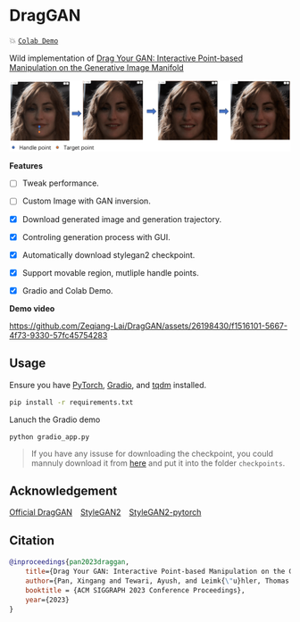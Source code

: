 # DragGAN

:boom:  [`Colab Demo`](https://colab.research.google.com/github/Zeqiang-Lai/DragGAN/blob/master/colab.ipynb)
<!--  [`Online Demo`](https://6a05f355a8f139550c.gradio.live/)  -->
<!-- > Note that the link of online demo will be updated regularly. -->

Wild implementation of [Drag Your GAN: Interactive Point-based Manipulation on the Generative Image Manifold](https://vcai.mpi-inf.mpg.de/projects/DragGAN/)

![demo](assets/demo.png)

**Features**

- [ ] Tweak performance.
- [ ] Custom Image with GAN inversion.
- [x] Download generated image and generation trajectory.
- [x] Controling generation process with GUI.
- [x] Automatically download stylegan2 checkpoint.
- [x] Support movable region, mutliple handle points. 
- [x] Gradio and Colab Demo.


**Demo video**



https://github.com/Zeqiang-Lai/DragGAN/assets/26198430/f1516101-5667-4f73-9330-57fc45754283





## Usage

Ensure you have [PyTorch](https://pytorch.org/get-started/locally/), [Gradio](https://gradio.app/quickstart/), and [tqdm](https://github.com/tqdm/tqdm) installed.

```bash
pip install -r requirements.txt
```

Lanuch the Gradio demo

```
python gradio_app.py
```

> If you have any issuse for downloading the checkpoint, you could mannuly download it from [here](https://huggingface.co/aaronb/StyleGAN2/tree/main) and put it into the folder `checkpoints`.

## Acknowledgement

[Official DragGAN](https://github.com/XingangPan/DragGAN) &ensp; [StyleGAN2](https://github.com/NVlabs/stylegan2)  &ensp; [StyleGAN2-pytorch](https://github.com/rosinality/stylegan2-pytorch)

## Citation

```bibtex
@inproceedings{pan2023draggan,
    title={Drag Your GAN: Interactive Point-based Manipulation on the Generative Image Manifold}, 
    author={Pan, Xingang and Tewari, Ayush, and Leimk{\"u}hler, Thomas and Liu, Lingjie and Meka, Abhimitra and Theobalt, Christian},
    booktitle = {ACM SIGGRAPH 2023 Conference Proceedings},
    year={2023}
}
```
